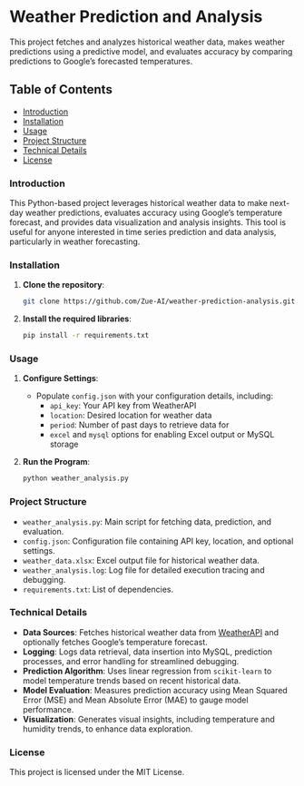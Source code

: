
# Weather Prediction and Analysis

This project fetches and analyzes historical weather data, makes weather predictions using a predictive model, and evaluates accuracy by comparing predictions to Google’s forecasted temperatures.

## Table of Contents
- [Introduction](#introduction)
- [Installation](#installation)
- [Usage](#usage)
- [Project Structure](#project-structure)
- [Technical Details](#technical-details)
- [License](#license)

### Introduction
This Python-based project leverages historical weather data to make next-day weather predictions, evaluates accuracy using Google’s temperature forecast, and provides data visualization and analysis insights. This tool is useful for anyone interested in time series prediction and data analysis, particularly in weather forecasting.

### Installation
1. **Clone the repository**:
   ```bash
   git clone https://github.com/Zue-AI/weather-prediction-analysis.git
   ```
2. **Install the required libraries**:
   ```bash
   pip install -r requirements.txt
   ```

### Usage
1. **Configure Settings**:
   - Populate `config.json` with your configuration details, including:
     - `api_key`: Your API key from WeatherAPI
     - `location`: Desired location for weather data
     - `period`: Number of past days to retrieve data for
     - `excel` and `mysql` options for enabling Excel output or MySQL storage
   
2. **Run the Program**:
   ```bash
   python weather_analysis.py
   ```

### Project Structure
- `weather_analysis.py`: Main script for fetching data, prediction, and evaluation.
- `config.json`: Configuration file containing API key, location, and optional settings.
- `weather_data.xlsx`: Excel output file for historical weather data.
- `weather_analysis.log`: Log file for detailed execution tracing and debugging.
- `requirements.txt`: List of dependencies.

### Technical Details
- **Data Sources**: Fetches historical weather data from [WeatherAPI](https://www.weatherapi.com/) and optionally fetches Google’s temperature forecast.
- **Logging**: Logs data retrieval, data insertion into MySQL, prediction processes, and error handling for streamlined debugging.
- **Prediction Algorithm**: Uses linear regression from `scikit-learn` to model temperature trends based on recent historical data.
- **Model Evaluation**: Measures prediction accuracy using Mean Squared Error (MSE) and Mean Absolute Error (MAE) to gauge model performance.
- **Visualization**: Generates visual insights, including temperature and humidity trends, to enhance data exploration.

### License
This project is licensed under the MIT License.
